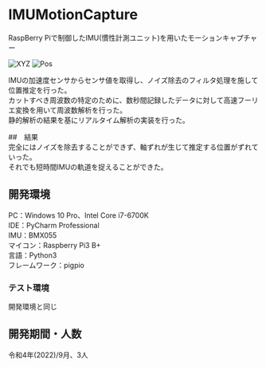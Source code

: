# IMUMotionCapture
RaspBerry Piで制御したIMU(慣性計測ユニット)を用いたモーションキャプチャー  

![XYZ](https://user-images.githubusercontent.com/116449282/229144210-3820c070-64a9-44dd-8533-71ee97f48457.png)
![Pos](https://user-images.githubusercontent.com/116449282/229144160-7435d4f9-1419-40a2-9b9d-fdec588155d4.png)

IMUの加速度センサからセンサ値を取得し、ノイズ除去のフィルタ処理を施して位置推定を行った。  
カットすべき周波数の特定のために、数秒間記録したデータに対して高速フーリエ変換を用いて周波数解析を行った。  
静的解析の結果を基にリアルタイム解析の実装を行った。  

##　結果  
完全にはノイズを除去することができず、軸ずれが生じて推定する位置がずれていった。  
それでも短時間IMUの軌道を捉えることができた。

## 開発環境
PC：Windows 10 Pro、Intel Core i7-6700K  
IDE：PyCharm Professional  
IMU：BMX055  
マイコン：Raspberry Pi3 B+  
言語：Python3  
フレームワーク：pigpio
### テスト環境
開発環境と同じ

## 開発期間・人数
令和4年(2022)/9月、3人  
